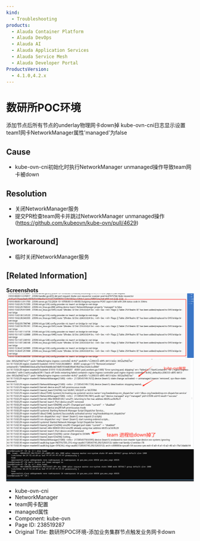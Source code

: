 ```yaml
---
kind:
  - Troubleshooting
products:
  - Alauda Container Platform
  - Alauda DevOps
  - Alauda AI
  - Alauda Application Services
  - Alauda Service Mesh
  - Alauda Developer Portal
ProductsVersion:
  - 4.1.0,4.2.x
---
```

<!-- A type of document that involves encountering a fault, diagnosing it, performing root cause analysis, and providing solutions. -->

# 数研所POC环境

添加节点后所有节点的underlay物理网卡down掉 kube-ovn-cni日志显示设置team1网卡NetworkManager属性'managed'为false

## Cause
- kube-ovn-cni初始化时执行NetworkManager unmanaged操作导致team网卡被down

## Resolution
- 关闭NetworkManager服务
- 提交PR检查team网卡并跳过NetworkManager unmanaged操作(https://github.com/kubeovn/kube-ovn/pull/4629)

## [workaround]
- 临时关闭NetworkManager服务

## [Related Information]
**Screenshots**
![](assets/shu-yan-suo-pochuan-jing-tian-jia-ye-wu-ji-qun-jie-dian-hong-fa-ye-wu-wang-qia-d/image-2024-10-14_13-37-48.png)
![](assets/shu-yan-suo-pochuan-jing-tian-jia-ye-wu-ji-qun-jie-dian-hong-fa-ye-wu-wang-qia-d/image-2024-10-14_13-40-56.png)
![](assets/shu-yan-suo-pochuan-jing-tian-jia-ye-wu-ji-qun-jie-dian-hong-fa-ye-wu-wang-qia-d/image-2024-10-17_15-19-13.png)
- kube-ovn-cni
- NetworkManager
- team网卡配置
- managed属性
- Component: kube-ovn
- Page ID: 238519287
- Original Title: 数研所POC环境-添加业务集群节点触发业务网卡down
